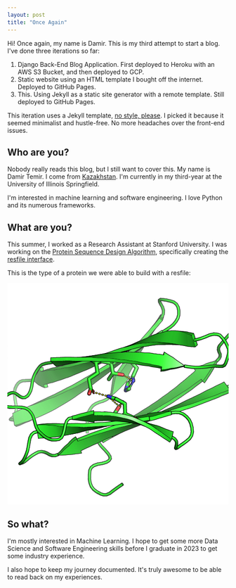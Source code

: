 ```yaml
---
layout: post
title: "Once Again"
---
```


Hi! Once again, my name is Damir. This is my third attempt to start a blog. I've done three iterations so far:

1. Django Back-End Blog Application. First deployed to Heroku with an AWS S3 Bucket, and then deployed to GCP.
2. Static website using an HTML template I bought off the internet. Deployed to GitHub Pages.
3. This. Using Jekyll as a static site generator with a remote template. Still deployed to GitHub Pages.

This iteration uses a Jekyll template, [no style, please](https://github.com/riggraz/no-style-please).
I picked it because it seemed minimalist and hustle-free. No more headaches over the front-end issues.

## Who are you?

Nobody really reads this blog, but I still want to cover this. My name is Damir Temir. 
I come from [Kazakhstan](https://en.wikipedia.org/wiki/Kazakhstan). 
I'm currently in my third-year at the University of Illinois Springfield.

I'm interested in machine learning and software engineering. I love Python and its numerous frameworks.

## What are you?

This summer, I worked as a Research Assistant at Stanford University.
I was working on the [Protein Sequence Design Algorithm](https://github.com/ProteinDesignLab/protein_seq_des), 
specifically creating the [resfile interface](https://github.com/ProteinDesignLab/protein_seq_des/tree/master/seq_des/util).

This is the type of a protein we were able to build with a resfile:

<img class="ioda" src="../assets/img/ex2_results.png"/>

## So what?

I'm mostly interested in Machine Learning. 
I hope to get some more Data Science and Software Engineering skills before I graduate in 2023 to get some industry experience.

I also hope to keep my journey documented. It's truly awesome to be able to read back on my experiences.
